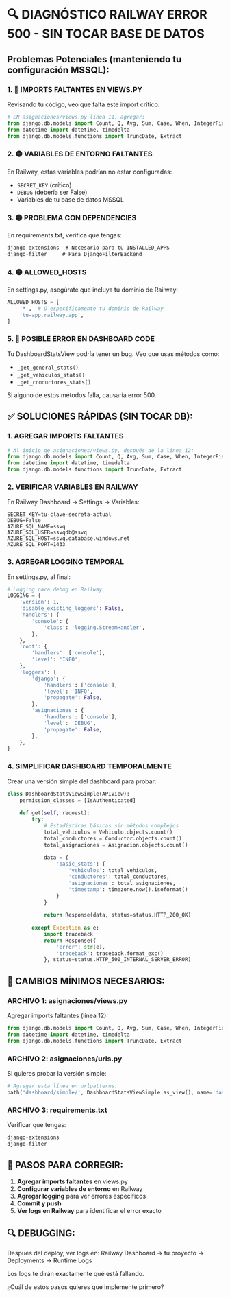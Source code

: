 # 🔍 DIAGNÓSTICO RAILWAY ERROR 500 - SIN TOCAR BASE DE DATOS

## Problemas Potenciales (manteniendo tu configuración MSSQL):

### 1. 🔴 **IMPORTS FALTANTES EN VIEWS.PY**

Revisando tu código, veo que falta este import crítico:

```python
# EN asignaciones/views.py línea 11, agregar:
from django.db.models import Count, Q, Avg, Sum, Case, When, IntegerField
from datetime import datetime, timedelta
from django.db.models.functions import TruncDate, Extract
```

### 2. 🟡 **VARIABLES DE ENTORNO FALTANTES**

En Railway, estas variables podrían no estar configuradas:
- `SECRET_KEY` (crítico)
- `DEBUG` (debería ser False)
- Variables de tu base de datos MSSQL

### 3. 🟡 **PROBLEMA CON DEPENDENCIES**

En requirements.txt, verifica que tengas:
```txt
django-extensions  # Necesario para tu INSTALLED_APPS
django-filter     # Para DjangoFilterBackend
```

### 4. 🟡 **ALLOWED_HOSTS**

En settings.py, asegúrate que incluya tu dominio de Railway:
```python
ALLOWED_HOSTS = [
    '*',  # O específicamente tu dominio de Railway
    'tu-app.railway.app',
]
```

### 5. 🔴 **POSIBLE ERROR EN DASHBOARD CODE**

Tu DashboardStatsView podría tener un bug. Veo que usas métodos como:
- `_get_general_stats()`
- `_get_vehiculos_stats()`
- `_get_conductores_stats()`

Si alguno de estos métodos falla, causaría error 500.

## ✅ SOLUCIONES RÁPIDAS (SIN TOCAR DB):

### 1. AGREGAR IMPORTS FALTANTES
```python
# Al inicio de asignaciones/views.py, después de la línea 12:
from django.db.models import Count, Q, Avg, Sum, Case, When, IntegerField
from datetime import datetime, timedelta
from django.db.models.functions import TruncDate, Extract
```

### 2. VERIFICAR VARIABLES EN RAILWAY
En Railway Dashboard → Settings → Variables:
```
SECRET_KEY=tu-clave-secreta-actual
DEBUG=False
AZURE_SQL_NAME=ssvq
AZURE_SQL_USER=ssvqdb@ssvq
AZURE_SQL_HOST=ssvq.database.windows.net
AZURE_SQL_PORT=1433
```

### 3. AGREGAR LOGGING TEMPORAL
En settings.py, al final:
```python
# Logging para debug en Railway
LOGGING = {
    'version': 1,
    'disable_existing_loggers': False,
    'handlers': {
        'console': {
            'class': 'logging.StreamHandler',
        },
    },
    'root': {
        'handlers': ['console'],
        'level': 'INFO',
    },
    'loggers': {
        'django': {
            'handlers': ['console'],
            'level': 'INFO',
            'propagate': False,
        },
        'asignaciones': {
            'handlers': ['console'],
            'level': 'DEBUG',
            'propagate': False,
        },
    },
}
```

### 4. SIMPLIFICAR DASHBOARD TEMPORALMENTE
Crear una versión simple del dashboard para probar:

```python
class DashboardStatsViewSimple(APIView):
    permission_classes = [IsAuthenticated]
    
    def get(self, request):
        try:
            # Estadísticas básicas sin métodos complejos
            total_vehiculos = Vehiculo.objects.count()
            total_conductores = Conductor.objects.count()
            total_asignaciones = Asignacion.objects.count()
            
            data = {
                'basic_stats': {
                    'vehiculos': total_vehiculos,
                    'conductores': total_conductores,
                    'asignaciones': total_asignaciones,
                    'timestamp': timezone.now().isoformat()
                }
            }
            
            return Response(data, status=status.HTTP_200_OK)
            
        except Exception as e:
            import traceback
            return Response({
                'error': str(e),
                'traceback': traceback.format_exc()
            }, status=status.HTTP_500_INTERNAL_SERVER_ERROR)
```

## 🔧 CAMBIOS MÍNIMOS NECESARIOS:

### ARCHIVO 1: asignaciones/views.py
Agregar imports faltantes (línea 12):
```python
from django.db.models import Count, Q, Avg, Sum, Case, When, IntegerField
from datetime import datetime, timedelta
from django.db.models.functions import TruncDate, Extract
```

### ARCHIVO 2: asignaciones/urls.py
Si quieres probar la versión simple:
```python
# Agregar esta línea en urlpatterns:
path('dashboard/simple/', DashboardStatsViewSimple.as_view(), name='dashboard-simple'),
```

### ARCHIVO 3: requirements.txt
Verificar que tengas:
```txt
django-extensions
django-filter
```

## 🚀 PASOS PARA CORREGIR:

1. **Agregar imports faltantes** en views.py
2. **Configurar variables de entorno** en Railway
3. **Agregar logging** para ver errores específicos
4. **Commit y push**
5. **Ver logs en Railway** para identificar el error exacto

## 🔍 DEBUGGING:

Después del deploy, ver logs en:
Railway Dashboard → tu proyecto → Deployments → Runtime Logs

Los logs te dirán exactamente qué está fallando.

¿Cuál de estos pasos quieres que implemente primero?
